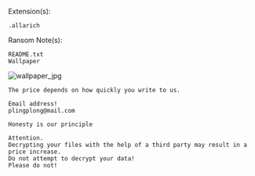 Extension(s): 
```
.allarich
```
Ransom Note(s): 
```
README.txt
Wallpaper
```
![wallpaper_jpg](https://github.com/user-attachments/assets/c1c2f14d-4d96-4dde-b2d7-ebbe36bc900d)
```
The price depends on how quickly you write to us.

Email address!
plingplong@mail.com

Honesty is our principle

Attention.
Decrypting your files with the help of a third party may result in a price increase.
Do not attempt to decrypt your data!
Please do not!
```
